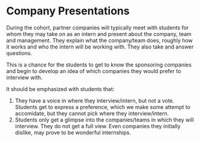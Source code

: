 # Company Presentations

During the cohort, partner companies will typically meet with students for whom they may take on as an intern and present about the company, team and management.  They explain what the company/team does, roughly how it works and who the intern will be working with.  They also take and answer questions.  

This is a chance for the students to get to know the sponsoring companies and begin to develop an idea of which companies they would prefer to interview with.

It should be emphasized with students that:

1.  They have a voice in where they interview/intern, but not a vote.  Students get to express a preference, which we make some attempt to accomidate, but they cannot pick where they interview/intern.
1.  Students only get a glimpse into the companies/teams in which they will interview.  They do not get a full view.  Even companies they initially dislike, may prove to be wonderful internships.